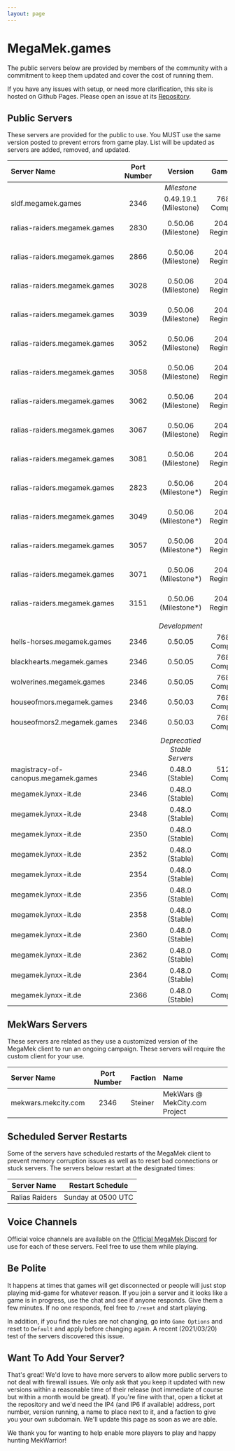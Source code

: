 ```yaml
---
layout: page
---
```

# MegaMek.games

The public servers below are provided by members of the community with a
commitment to keep them updated and cover the cost of running them.

If you have any issues with setup, or need more clarification, this site is
hosted on Github Pages. Please open an issue at its [Repository](https://github.com/MegaMek/megamek-games).

## Public Servers

These servers are provided for the public to use. You MUST use the same version
posted to prevent errors from game play. List will be updated as servers are
added, removed, and updated.

|Server Name|Port Number|Version|Game Size|Provided By|
|:------|:-----:|:--------:|:--:|-------:|
|||*Milestone*|||
|sldf.megamek.games           |2346|0.49.19.1 (Milestone)|768M - Companies    |MegaMek Team|
|ralias-raiders.megamek.games |2830|0.50.06 (Milestone)|2048M - Regimental? |[RR] Sierra Invenio|
|ralias-raiders.megamek.games |2866|0.50.06 (Milestone)|2048M - Regimental? |[RR] Sierra Invenio|
|ralias-raiders.megamek.games |3028|0.50.06 (Milestone)|2048M - Regimental? |[RR] Sierra Invenio|
|ralias-raiders.megamek.games |3039|0.50.06 (Milestone)|2048M - Regimental? |[RR] Sierra Invenio|
|ralias-raiders.megamek.games |3052|0.50.06 (Milestone)|2048M - Regimental? |[RR] Sierra Invenio|
|ralias-raiders.megamek.games |3058|0.50.06 (Milestone)|2048M - Regimental? |[RR] Sierra Invenio|
|ralias-raiders.megamek.games |3062|0.50.06 (Milestone)|2048M - Regimental? |[RR] Sierra Invenio|
|ralias-raiders.megamek.games |3067|0.50.06 (Milestone)|2048M - Regimental? |[RR] Sierra Invenio|
|ralias-raiders.megamek.games |3081|0.50.06 (Milestone)|2048M - Regimental? |[RR] Sierra Invenio|
|ralias-raiders.megamek.games |2823|0.50.06 (Milestone*)|2048M - Regimental? |[RR] Sierra Invenio|
|ralias-raiders.megamek.games |3049|0.50.06 (Milestone*)|2048M - Regimental? |[RR] Sierra Invenio|
|ralias-raiders.megamek.games |3057|0.50.06 (Milestone*)|2048M - Regimental? |[RR] Sierra Invenio|
|ralias-raiders.megamek.games |3071|0.50.06 (Milestone*)|2048M - Regimental? |[RR] Sierra Invenio|
|ralias-raiders.megamek.games |3151|0.50.06 (Milestone*)|2048M - Regimental? |[RR] Sierra Invenio|
||||||
|||*Development*|||
|hells-horses.megamek.games   |2346|0.50.05|768M - Companies    |MegaMek Team|
|blackhearts.megamek.games    |2346|0.50.05|768M - Companies    |MegaMek Team|
|wolverines.megamek.games     |2346|0.50.05|768M - Companies    |MegaMek Team|
|houseofmors.megamek.games    |2346|0.50.03|768M - Companies    |Mors2657|
|houseofmors2.megamek.games   |2346|0.50.03|768M - Companies    |Mors2657|
||||||
|||*Deprecatied Stable Servers*|||
|magistracy-of-canopus.megamek.games |2346|0.48.0 (Stable)|512M - Companies    |Delra|
|megamek.lynxx-it.de                 |2346|0.48.0 (Stable)|Companies|Hutti (LynX-IT)|
|megamek.lynxx-it.de                 |2348|0.48.0 (Stable)|Companies|Hutti (LynX-IT)|
|megamek.lynxx-it.de                 |2350|0.48.0 (Stable)|Companies|Hutti (LynX-IT)|
|megamek.lynxx-it.de                 |2352|0.48.0 (Stable)|Companies|Hutti (LynX-IT)|
|megamek.lynxx-it.de                 |2354|0.48.0 (Stable)|Companies|Hutti (LynX-IT)|
|megamek.lynxx-it.de                 |2356|0.48.0 (Stable)|Companies|Hutti (LynX-IT)|
|megamek.lynxx-it.de                 |2358|0.48.0 (Stable)|Companies|Hutti (LynX-IT)|
|megamek.lynxx-it.de                 |2360|0.48.0 (Stable)|Companies|Hutti (LynX-IT)|
|megamek.lynxx-it.de                 |2362|0.48.0 (Stable)|Companies|Hutti (LynX-IT)|
|megamek.lynxx-it.de                 |2364|0.48.0 (Stable)|Companies|Hutti (LynX-IT)|
|megamek.lynxx-it.de                 |2366|0.48.0 (Stable)|Companies|Hutti (LynX-IT)|

## MekWars Servers

These servers are related as they use a customized version of the MegaMek client to
run an ongoing campaign. These servers will require the custom client for your use.

|Server Name|Port Number|Faction|Name|
|:----|:-----:|:-----|:------|
|mekwars.mekcity.com|2346|Steiner|MekWars @ MekCity.com Project|

## Scheduled Server Restarts

Some of the servers have scheduled restarts of the MegaMek client to prevent
memory corruption issues as well as to reset bad connections or stuck servers.
The servers below restart at the designated times:

|Server Name|Restart Schedule|
|:---------:|:--------------:|
|Ralias Raiders | Sunday at 0500 UTC|

## Voice Channels

Official voice channels are available on the [Official MegaMek Discord](https://discord.gg/XM54YH9396) for use for each of these servers. Feel free to use them while playing.

## Be Polite

It happens at times that games will get disconnected or people will just stop playing mid-game for whatever reason. If you join a server and it looks like a game is in progress, use the chat and see if anyone responds. Give them a few minutes. If no one responds, feel free to `/reset` and start playing.

In addition, if you find the rules are not changing, go into `Game Options` and reset to `Default` and apply before changing again. A recent (2021/03/20) test of the servers discovered this issue.

## Want To Add Your Server?

That's great! We'd love to have more servers to allow more public servers to not deal with firewall issues. We only ask that you keep it updated with new versions within a reasonable time of their release (not immediate of course but within a month would be great). If you're fine with that, open a ticket at the repository and we'd need the IP4 (and IP6 if available) address, port number, version running, a name to place next to it, and a faction to give you your own subdomain. We'll update this page as soon as we are able.

We thank you for wanting to help enable more players to play and happy hunting MekWarrior!
